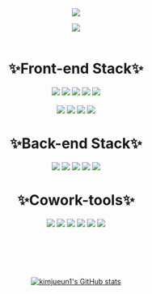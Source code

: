<div align="center">
<img src="https://capsule-render.vercel.app/api?type=Waving&color=auto&height=200&section=header&text=Jueun Kim&fontSize=40" />

  <a href="https://hits.seeyoufarm.com"><img src="https://hits.seeyoufarm.com/api/count/incr/badge.svg?url=https%3A%2F%2Fgithub.com%2Fkimjueun1&count_bg=%23FFA4A4&title_bg=%23FFC9C9&icon=smugmug.svg&icon_color=%23FFFFFF&title=hits&edge_flat=false"/></a>
  <br></br>
  <h1>✨Front-end Stack✨</h1>
  <img src="https://img.shields.io/badge/React-61DAFB?style=flat-square&logo=React&logoColor=white"/>
      <img src="https://img.shields.io/badge/Yarn-2C8EBB?style=flat-square&logo=Yarn&logoColor=white"/>
    <img src="https://img.shields.io/badge/CSS3-1572B6?style=flat-square&logo=CSS3&logoColor=white"/>

  <img src="https://img.shields.io/badge/JavaScript-F7DF1E?style=flat-square&logo=JavaScript&logoColor=white"/>
    <img src="https://img.shields.io/badge/Prettier-F7B93E?style=flat-square&logo=Prettier&logoColor=white"/>
  <br></br>
    <img src="https://img.shields.io/badge/HTML-E34F26?style=flat-square&logo=HTML5&logoColor=white"/>  
  <img src="https://img.shields.io/badge/SCSS-E34F26?style=flat-square&logo=Sass&logoColor=white"/>  

  <img src="https://img.shields.io/badge/npm-CB3837?style=flat-square&logo=npm&logoColor=white"/>  
  <img src="https://img.shields.io/badge/styled_components-DB7093?style=flat-square&logo=styled-components&logoColor=white"/>

  <h1>✨Back-end Stack✨</h1>
  <img src="https://img.shields.io/badge/Spring-6DB33F?style=flat-square&logo=Spring&logoColor=white"/>  
  <img src="https://img.shields.io/badge/Spring_Boot-6DB33F?style=flat-square&logo=Spring Boot&logoColor=white"/>
  <img src="https://img.shields.io/badge/JPA-61DAFB?style=flat-square&logo=Spring Boot&logoColor=white"/>
  <img src="https://img.shields.io/badge/Mysql-4479A1?style=flat-square&logo=Mysql&logoColor=white"/>  
  <img src="https://img.shields.io/badge/phpMyAdmin-6C78AF?style=flat-square&logo=phpMyAdmin&logoColor=white"/>  
  <h1>✨Cowork-tools✨</h1>
  <img src="https://img.shields.io/badge/Git-F05032?style=flat-square&logo=Git&logoColor=white"/>  
    <img src="https://img.shields.io/badge/Postman-FF6C37?style=flat-square&logo=Postman&logoColor=white"/>  
  <img src="https://img.shields.io/badge/Figma-F24E1E?style=flat-square&logo=Figma&logoColor=white"/>  
  <img src="https://img.shields.io/badge/Github-181717?style=flat-square&logo=Github&logoColor=white"/>
  <img src="https://img.shields.io/badge/Notion-000000?style=flat-square&logo=Notion&logoColor=white"/>
  <img src="https://img.shields.io/badge/Slack-4A154B?style=flat-square&logo=Slack&logoColor=white"/>  

  <br></br><br></br>
  
  [![kimjueun1's GitHub stats](https://github-readme-stats.vercel.app/api?username=kimjueun1&show_icons=true&hide=stars&theme=vue)](https://github.com/kimjueun1)
<br></br><br></br>
</div>

